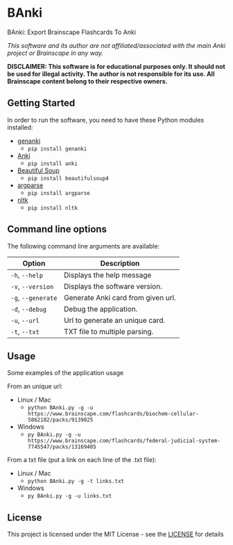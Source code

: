 # BAnki

BAnki: Export Brainscape Flashcards To Anki 

*This software and its author are not affiliated/associated with the main Anki project or Brainscape in any way.*

__DISCLAIMER: This software is for educational purposes only. It should not be used for illegal activity. The author is not responsible for its use. All Brainscape content belong to their respective owners.__

## Getting Started

In order to run the software, you need to have these Python modules installed:

- [genanki](https://github.com/kerrickstaley/genanki)
    - `pip install genanki` 
- [Anki](https://apps.ankiweb.net/index.html)
	- `pip install anki`
- [Beautiful Soup](https://www.crummy.com/software/BeautifulSoup/)
    - `pip install beautifulsoup4`
- [argparse](https://github.com/ThomasWaldmann/argparse/)
    - `pip install argparse`
- [nltk](http://www.nltk.org/)
    - `pip install nltk`

## Command line options

The following command line arguments are available:

| Option | Description |
| ------ | ----------- |
| `-h`, `--help` | Displays the help message |
| `-v`, `--version` | Displays the software version. |
| `-g`, `--generate` | Generate Anki card from given url. |
| `-d`, `--debug` | Debug the application. |
| `-u`, `--url` | Url to generate an unique card. |
| `-t`, `--txt` | TXT file to multiple parsing. |

## Usage

Some examples of the application usage

From an unique url:
- Linux / Mac
    - `python BAnki.py -g -u https://www.brainscape.com/flashcards/biochem-cellular-5862182/packs/9139025`
- Windows
    - `py BAnki.py -g -u https://www.brainscape.com/flashcards/federal-judicial-system-7745547/packs/13169405`

From a txt file (put a link on each line of the .txt file):
- Linux / Mac
    - `python BAnki.py -g -t links.txt`
- Windows
    - `py BAnki.py -g -u links.txt`

## License

This project is licensed under the MIT License - see the [LICENSE](LICENSE) for details

    